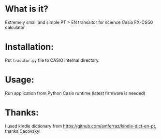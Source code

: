 # What is it?
Extremely small and simple PT > EN transaltor for science Casio FX-CG50 calculator

# Installation:
Put `tradutor.py` file to CASIO internal directory. 

# Usage:
Run application from Python Casio runtime (latest firmware is needed)

# Thanks:
I used kindle dictionary from https://github.com/amferraz/kindle-dict-en-pt, thanks Cacovsky!
